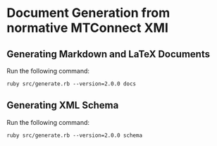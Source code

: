 # Document Generation from normative MTConnect XMI

## Generating Markdown and LaTeX Documents

Run the following command:

	ruby src/generate.rb --version=2.0.0 docs

## Generating XML Schema

Run the following command:

	ruby src/generate.rb --version=2.0.0 schema